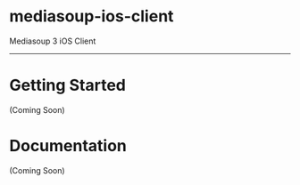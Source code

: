 # mediasoup-ios-client
Mediasoup 3 iOS Client

---

# Getting Started

(Coming Soon)

# Documentation

(Coming Soon)
